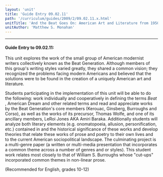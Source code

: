 ```yaml
---
layout: 'unit'
title: 'Guide Entry 09.02.11'
path: '/curriculum/guides/2009/2/09.02.11.x.html'
unitTitle: 'And the Beat Goes On: American Art and Literature from 1950 to Present'
unitAuthor: 'Matthew S. Monahan'
---
```


<body>
<hr/>
 <h4>
  Guide Entry to 09.02.11:
 </h4>
 This unit explores the work of the small group of American modernist writers collectively known as the Beat Generation. Although members of this group's writing styles varied greatly, they shared a common vision; they recognized the problems facing modern Americans and believed that the solutions were to be found in the creation of a uniquely American art and literature.
<p>
  Students participating in the implementation of this unit will be able to do the following: work individually and cooperatively in defining the terms
  <i>
   Beat
  </i>
  , American Dream and other related terms and read and appreciate works by the Beat Generation's core members (Kerouac, Ginsberg, Burroughs and Corso), as well as the works of its precursor, Thomas Wolfe, and one of its ancillary members, LeRoi Jones AKA Amiri Baraka. Additionally students will analyze both literary elements (e.g. onomatopoeia, allusion, personification, etc.) contained in and the historical significance of these works and develop theories that relate these works of prose and poetry to their own lives and to the current American sociopolitical landscape. The culminating project is a multi-genre paper (a written or multi-media presentation that incorporates a common theme across a number of genres and or styles). This student work relates most closely to that of William S. Burroughs whose "cut-ups" incorporated common themes in non-linear prose.
 </p>
<p>
  (Recommended for English, grades 10-12)
 </p>

</body>
